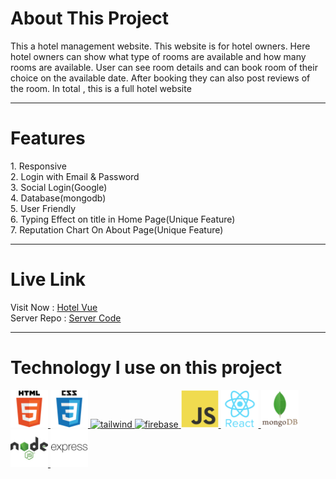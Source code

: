 <h1>
    About This Project
</h1>
<p>
    This  a hotel management website. This website is for hotel owners. Here hotel owners can show what type of rooms are available and how many rooms are available. User can see room details and can book room of their choice on the available date. After booking they can also post reviews of the room. In total , this is a full hotel website
</p>
<hr>
<h1>
    Features
</h1>
<p>
    1. Responsive <br>
    2. Login with Email & Password <br>
    3. Social Login(Google) <br>
    4. Database(mongodb) <br>
    5. User Friendly <br>
    6. Typing Effect on title in Home Page(Unique Feature)<br>
    7. Reputation Chart On About Page(Unique Feature)
</p>
<hr>
<h1>
    Live Link
</h1>
<p>
    Visit Now : <a href="https://hotel-management-beb7b.web.app">Hotel Vue</a><br>
    Server Repo : <a href="https://github.com/ayon121/Hotel_Management_Server_Node.git">Server Code</a>
</p>
<hr>
<!-- tech -->
<h1>
    Technology I use on this project
</h1>
<p align="left"> 
<a href="https://www.w3.org/html/" target="_blank" rel="noreferrer"> <img src="https://raw.githubusercontent.com/devicons/devicon/master/icons/html5/html5-original-wordmark.svg" alt="html5" width="60" height="60"/> </a> 
<a href="https://www.w3schools.com/css/" target="_blank" rel="noreferrer"> <img src="https://raw.githubusercontent.com/devicons/devicon/master/icons/css3/css3-original-wordmark.svg" alt="css3" width="60" height="60"/> </a>
</a> <a href="https://tailwindcss.com/" target="_blank" rel="noreferrer"> <img src="https://www.vectorlogo.zone/logos/tailwindcss/tailwindcss-icon.svg" alt="tailwind" width="60" height="60"/> </a>
</a> <a href="https://firebase.google.com/" target="_blank" rel="noreferrer"> <img src="https://www.vectorlogo.zone/logos/firebase/firebase-icon.svg" alt="firebase" width="60" height="60"/> </a> 
<a href="https://developer.mozilla.org/en-US/docs/Web/JavaScript" target="_blank" rel="noreferrer"> <img src="https://raw.githubusercontent.com/devicons/devicon/master/icons/javascript/javascript-original.svg" alt="javascript" width="60" height="60"/> 
<a href="https://reactjs.org/" target="_blank" rel="noreferrer"> <img src="https://raw.githubusercontent.com/devicons/devicon/master/icons/react/react-original-wordmark.svg" alt="react" width="60" height="60"/> </a>
</a> <a href="https://www.mongodb.com/" target="_blank" rel="noreferrer"> <img src="https://raw.githubusercontent.com/devicons/devicon/master/icons/mongodb/mongodb-original-wordmark.svg" alt="mongodb" width="60" height="60"/> 
</a> <a href="https://nodejs.org" target="_blank" rel="noreferrer"> <img src="https://raw.githubusercontent.com/devicons/devicon/master/icons/nodejs/nodejs-original-wordmark.svg" alt="nodejs" width="60" height="60"/> </a> 
<a href="https://expressjs.com" target="_blank" rel="noreferrer"> <img src="https://raw.githubusercontent.com/devicons/devicon/master/icons/express/express-original-wordmark.svg" alt="express" width="60" height="60"/> 
</p>


